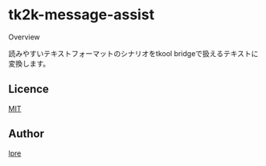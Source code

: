 tk2k-message-assist
====

Overview

読みやすいテキストフォーマットのシナリオをtkool bridgeで扱えるテキストに変換します。

<!---
## Description

## Demo

## VS.

## Requirement

## Usage

## Install

## Contribution
-->

## Licence

[MIT](https://github.com/lpre-ys/tk2k-message-assist/blob/master/LICENSE)

## Author

[lpre](https://github.com/lpre-ys)
